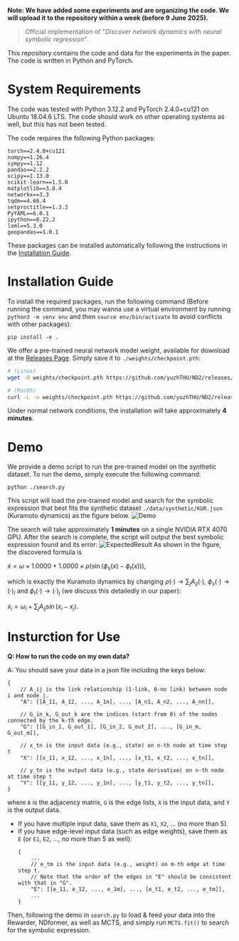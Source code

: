 **Note: We have added some experiments and are organizing the code. We will upload it to the repository within a week (before 9 June 2025).**

> Official implementation of "*Discover network dynamics with neural symbolic regression*". 

This repository contains the code and data for the experiments in the paper. The code is written in Python and PyTorch.

# System Requirements

The code was tested with Python 3.12.2 and PyTorch 2.4.0+cu121 on Ubuntu 18.04.6 LTS. The code should work on other operating systems as well, but this has not been tested.

The code requires the following Python packages:
```
torch==2.4.0+cu121
numpy==1.26.4
sympy==1.12
pandas==2.2.2
scipy==1.13.0
scikit-learn==1.5.0
matplotlib==3.8.4
networkx==3.3
tqdm==4.66.4
setproctitle==1.3.3
PyYAML==6.0.1
ipython==8.22.2
lxml==5.3.0
geopandas==1.0.1
```
These packages can be installed automatically following the instructions in the [Installation Guide](#installation-guide).

# Installation Guide

To install the required packages, run the following command (Before running the command, you may wanna use a virtual environment by running `python3 -m venv env` and then `source env/bin/activate` to avoid conflicts with other packages):
```
pip install -e .
```

We offer a pre-trained neural network model weight, available for download at the [Releases Page](https://github.com/yuzhTHU/ND2/releases/download/checkpoint.pth/checkpoint.pth). Simply save it to `./weights/checkpoint.pth`:
```bash
# (Linux)
wget -O weights/checkpoint.pth https://github.com/yuzhTHU/ND2/releases/download/checkpoint.pth/checkpoint.pth

# (MacOS)
curl -L -o weights/checkpoint.pth https://github.com/yuzhTHU/ND2/releases/download/checkpoint.pth/checkpoint.pth
```

Under normal network conditions, the installation will take approximately **4 minutes**.

# Demo

We provide a demo script to run the pre-trained model on the synthetic dataset. To run the demo, simply execute the following command:
```
python ./search.py
```

This script will load the pre-trained model and search for the symbolic expression that best fits the synthetic dataset `./data/synthetic/KUR.json` (Kuramoto dynamics) as the figure below.
![Demo](./assets/Demo.png)

The search will take approximately **1 minutes** on a single NVIDIA RTX 4070 GPU. After the search is complete, the script will output the best symbolic expression found and its error:
![ExpectedResult](./assets/ExpectedResult.png)
As shown in the figure, the discovered formula is 

$`\dot{x} = \omega \times 1.0000 + 1.0000 \times \rho(\sin(\phi_s(x) - \phi_t(x))),`$

which is exactly the Kuramoto dynamics by changing $\rho(\cdot) \rightarrow \sum_j A_{ij}(\cdot)$, $\phi_s(\cdot) \rightarrow (\cdot)_i$ and $\phi_t(\cdot) \rightarrow (\cdot)_j$ (we discuss this detailedly in our paper): 

$`\dot{x}_i = \omega_i + \sum_j A_{ij} \sin (x_i - x_j).`$



# Insturction for Use

**Q: How to run the code on my own data?**

A: You should save your data in a json file including the keys below:
```
{
    // A_ij is the link relationship (1-link, 0-no link) between node i and node j.
    "A": [[A_11, A_12, ..., A_1n], ..., [A_n1, A_n2, ..., A_nn]],

    // G_in_k, G_out_k are the indices (start from 0) of the nodes connected by the k-th edge.
    "G": [[G_in_1, G_out_1], [G_in_2, G_out_2], ..., [G_in_m, G_out_m]],

    // x_tn is the input data (e.g., state) on n-th node at time step t
    "X": [[x_11, x_12, ..., x_1n], ..., [x_t1, x_t2, ..., x_tn]],

    // y_tn is the output data (e.g., state derivative) on n-th node at time step t
    "Y": [[y_11, y_12, ..., y_1n], ..., [y_t1, y_t2, ..., y_tn]],
}
```
where `A` is the adjacency matrix, `G` is the edge lists, `X` is the input data, and `Y` is the output data. 
- If you have multiple input data, save them as `X1`, `X2`, ... (no more than 5). 
- If you have edge-level input data (such as edge weights), save them as `E` (or `E1`, `E2`, ..., no more than 5 as well):
    ```
    {
        ...
        // e_tm is the input data (e.g., weight) on m-th edge at time step t.
        // Note that the order of the edges in "E" should be consistent with that in "G".
        "E": [[e_11, e_12, ..., e_1m], ..., [e_t1, e_t2, ..., e_tm]],
        ...
    }
    ```

Then, following the demo in `search.py` to load & feed your data into the Rewarder, NDformer, as well as MCTS, and simply run `MCTS.fit()` to search for the symbolic expression.
